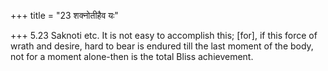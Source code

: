 +++
title = "23 शक्नोतीहैव यः"

+++
5.23 Saknoti etc. It is not easy to accomplish this; \[for\], if this
force of wrath and desire, hard to bear is endured till the last moment
of the body, not for a moment alone-then is the total Bliss achievement.
